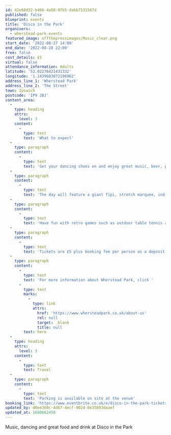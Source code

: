 ```yaml
---
id: 42e68d32-b466-4a50-9fb5-dabb7531567d
published: false
blueprint: events
title: 'Disco in the Park'
organisers:
  - wherstead-park-events
featured_image: offthepressimages/Music_clear.png
start_date: '2022-08-27 14:00'
end_date: '2022-08-28 22:00'
free: false
cost_details: £5
virtual: false
attendance_information: Adults
latitude: '52.02276421431332'
longitude: '1.1439683072196962'
address_line_1: 'Wherstead Park'
address_line_2: 'The Street'
town: Ipswich
postcode: 'IP9 2BJ'
content_area:
  -
    type: heading
    attrs:
      level: 3
    content:
      -
        type: text
        text: 'What to expect'
  -
    type: paragraph
    content:
      -
        type: text
        text: 'Get your dancing shoes on and enjoy great music, beer, premium cocktails and incredible street food on the stunning garden terrace.'
  -
    type: paragraph
    content:
      -
        type: text
        text: 'The day will feature a giant Tipi, stretch marquee, individual chill out seating areas, two licenced bars, delicious pizza truck and live music from resident DJ, Charlotte Moss. There will also be a performance from Funky Voices, live on Saturday 27th.'
  -
    type: paragraph
    content:
      -
        type: text
        text: 'Have fun with retro games such as outdoor table tennis and swing ball.'
  -
    type: paragraph
    content:
      -
        type: text
        text: 'Tickets are £5 plus booking fee per person as a deposit, redeemable against your first drink.'
  -
    type: paragraph
    content:
      -
        type: text
        text: 'For more information about Wherstead Park, click '
      -
        type: text
        marks:
          -
            type: link
            attrs:
              href: 'https://www.whersteadpark.co.uk/about-us'
              rel: null
              target: _blank
              title: null
        text: here
  -
    type: heading
    attrs:
      level: 3
    content:
      -
        type: text
        text: Travel
  -
    type: paragraph
    content:
      -
        type: text
        text: 'Parking is available on site at the venue'
booking_link: 'https://www.eventbrite.co.uk/e/disco-in-the-park-tickets-288574422867?aff=ebdssbcitybrowse eventbrite'
updated_by: d0ee360c-4db7-4ecf-9024-8e35603daaef
updated_at: 1660662458
---
```

Music, dancing and great food and drink at Disco in the Park